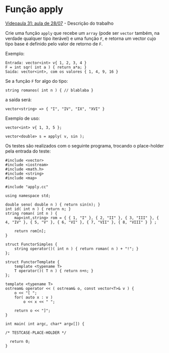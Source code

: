 # Função apply

[Videoaula 31: aula de 28/07](https://www.loom.com/share/b98e6eeb818143e8983cfa2cf74c9b35?sharedAppSource=personal_library) - Descrição do trabalho

Crie uma função `apply` que recebe um `array` (pode ser `vector` também, na verdade qualquer tipo iterável) e uma função `F`, e retorna um vector cujo tipo base é definido pelo valor de retorno de `F`.

Exemplo:

```
Entrada: vector<int> v{ 1, 2, 3, 4 }
F = int sqr( int a ) { return a*a; }
Saida: vector<int>, com os valores { 1, 4, 9, 16 }
```

Se a função `F` for algo do tipo:

```
string romanos( int n ) { // blablaba }
```

a saída será:

```
vector<string> => { "I", "IV", "IX", "XVI" }
```

Exemplo de uso:

```
vector<int> v{ 1, 3, 5 };

vector<double> s = apply( v, sin );
```

Os testes são realizados com o seguinte programa, trocando o place-holder pela entrada do teste:

```
#include <vector>
#include <iostream>
#include <math.h>
#include <string>
#include <map>

#include "apply.cc"

using namespace std;

double seno( double n ) { return sin(n); }
int id( int n ) { return n; }
string roman( int n ) {
    map<int,string> rom = { { 1, "I" }, { 2, "II" }, { 3, "III" }, { 4, "IV" }, { 5, "V" }, { 6, "VI" }, { 7, "VII" }, { 8, "VIII" } } ; 

    return rom[n]; 
}

struct FunctorSimples { 
    string operator()( int n ) { return roman( n ) + "!"; }
};

struct FunctorTemplate { 
    template <typename T>
    T operator()( T n ) { return n+n; }
};

template <typename T>
ostream& operator << ( ostream& o, const vector<T>& v ) {
    o << "[ ";
    for( auto x : v )
        o << x << " ";
        
    return o << "]";
}

int main( int argc, char* argv[]) {     

/* TESTCASE-PLACE-HOLDER */

  return 0;
}
```